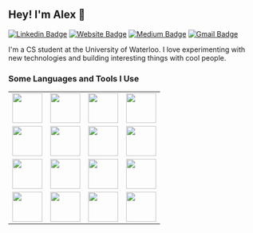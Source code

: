 ## Hey! I'm Alex 👋

<!--<img align='right' src='https://alexyu.ca/files/image.svg' width='300px' />-->

[![Linkedin Badge](https://img.shields.io/badge/-alexjy-blue?style=flat&logo=Linkedin&logoColor=white&link=https://www.linkedin.com/in/alexjy)](https://www.linkedin.com/in/alexjy)
[![Website Badge](https://img.shields.io/badge/-alexyu.ca-E34F26?style=flat&logo=HTML5&logoColor=white&link=https://alexjy.com)](https://alexjy.com)
[![Medium Badge](https://img.shields.io/badge/-@alexjy-000000?style=flat&labelColor=000000&logo=Medium&link=https://medium.com/@alexjy)](https://medium.com/@alexjy)
[![Gmail Badge](https://img.shields.io/badge/-alex@alexyu.ca-D14836?style=flat&logo=Gmail&logoColor=white&link=mailto:alex@alexyu.ca)](mailto:alex@alexyu.ca)

I'm a CS student at the University of Waterloo. I love experimenting with new technologies and building interesting things with cool people.

### Some Languages and Tools I Use

<table>
<tr>
<td align="center">
<img height=60px src="https://simpleicons.org/icons/react.svg"> 
</td>
<td align="center">
<img height=60px src="https://simpleicons.org/icons/nodedotjs.svg"> 
</td>
<td align="center">
<img height=60px src="https://simpleicons.org/icons/javascript.svg"> 
</td>
<td align="center">
<img height=60px src="https://simpleicons.org/icons/mui.svg"> 
</td>
</tr>
<tr>
<td align="center">
<img height=60px src="https://simpleicons.org/icons/python.svg"> 
</td>
<td align="center">
<img height=60px src="https://simpleicons.org/icons/tensorflow.svg"> 
</td>
<td align="center">
<img height=60px src="https://simpleicons.org/icons/keras.svg"> 
</td>
<td align="center">
<img height=60px src="https://simpleicons.org/icons/flask.svg"> 
</td>
</tr>
<tr>
<td align="center">
<img height=60px src="https://simpleicons.org/icons/amazonaws.svg"> 
</td>
<td align="center">
<img height=60px src="https://simpleicons.org/icons/mysql.svg"> 
</td>
<td align="center">
<img height=60px src="https://simpleicons.org/icons/googlecloud.svg"> 
</td>
<td align="center">
<img height=60px src="https://simpleicons.org/icons/firebase.svg"> 
</td>
</tr>
<tr>
<td align="center">
<img height=60px src="https://simpleicons.org/icons/git.svg"> 
</td>
<td align="center">
<img height=60px src="https://simpleicons.org/icons/cplusplus.svg"> 
</td>
<td align="center">
<img height=60px src="https://simpleicons.org/icons/java.svg"> 
</td>
<td align="center">
<img height=60px src="https://simpleicons.org/icons/docker.svg"> 
</td>
</tr>
</table>

<!--### What I'm Currently Learning
 - graphql
 - react native
 - typescript

**uyxela/uyxela** is a ✨ _special_ ✨ repository because its `README.md` (this file) appears on your GitHub profile.

Here are some ideas to get you started:

- 🔭 I’m currently working on ...
- 🌱 I’m currently learning ...
- 👯 I’m looking to collaborate on ...
- 🤔 I’m looking for help with ...
- 💬 Ask me about ...
- 📫 How to reach me: ...
- 😄 Pronouns: ...
- ⚡ Fun fact: ...
-->
